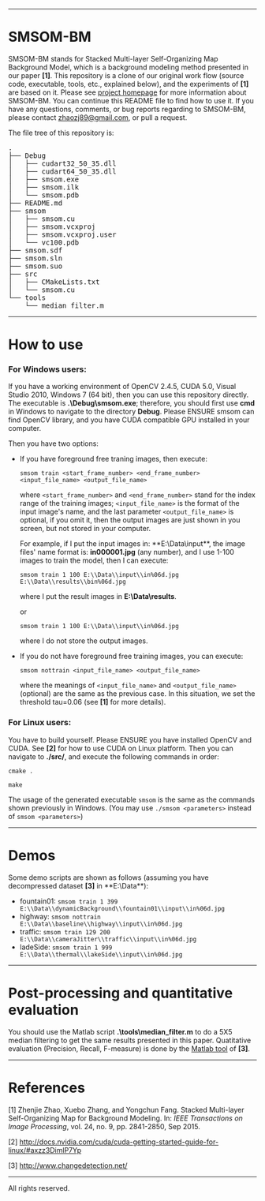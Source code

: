 
------------------------------------------------------------

# SMSOM-BM

SMSOM-BM stands for Stacked Multi-layer Self-Organizing Map Background Model, which is a background modeling method presented in our paper **[1]**. This repository is a clone of our original work flow (source code, executable, tools, etc., explained below), and the experiments of **[1]** are based on it. Please see [project homepage][project homepage] for more information about SMSOM-BM. You can continue this README file to find how to use it. If you have any questions, comments, or bug reports regarding to SMSOM-BM, please contact zhaozj89@gmail.com, or pull a request.

The file tree of this repository is:

<pre>
.
├── Debug
│   ├── cudart32_50_35.dll
│   ├── cudart64_50_35.dll
│   ├── smsom.exe
│   ├── smsom.ilk
│   └── smsom.pdb
├── README.md
├── smsom
│   ├── smsom.cu
│   ├── smsom.vcxproj
│   ├── smsom.vcxproj.user
│   └── vc100.pdb
├── smsom.sdf
├── smsom.sln
├── smsom.suo
├── src
│   ├── CMakeLists.txt
│   └── smsom.cu
└── tools
    └── median_filter.m
</pre>

------------------------------------------------------------

# How to use


### For Windows users:

If you have a working environment of OpenCV 2.4.5, CUDA 5.0, Visual Studio 2010, Windows 7 (64 bit), then you can use this repository directly. The executable is **.\Debug\smsom.exe**; therefore, you should first use **cmd** in Windows to navigate to the directory **Debug**. Please ENSURE smsom can find OpenCV library, and you have CUDA compatible GPU installed in your computer.


Then you have two options:

* If you have foreground free traning images, then execute:

  `smsom train <start_frame_number> <end_frame_number> <input_file_name> <output_file_name>`
    
  where `<start_frame_number>` and `<end_frame_number>` stand for the index range of the training images; `<input_file_name>`     is the format of the input image's name, and the last parameter `<output_file_name>` is optional, if you omit it, then the      output images are just shown in you screen, but not stored in your computer. 

  For example, if I put the input images in: **E:\Data\input\**, 
  the image files' name format is: **in000001.jpg** (any number), and I use 1-100 images to train the model, then I can execute:

  `smsom train 1 100 E:\\Data\\input\\in%06d.jpg E:\\Data\\results\\bin%06d.jpg`

  where I put the result images in **E:\Data\results**.

  or

  `smsom train 1 100 E:\\Data\\input\\in%06d.jpg`

  where I do not store the output images.
  
* If you do not have foreground free training images, you can execute:
  
  `smsom nottrain <input_file_name> <output_file_name>`

  where the meanings of `<input_file_name>` and `<output_file_name>` (optional) are the same as the previous case. In this situation, we set the threshold tau=0.06 (see **[1]** for more details). 
 
### For Linux users:


You have to build yourself. Please ENSURE you have installed OpenCV and CUDA. See **[2]** for how to use CUDA on Linux platform. Then you can navigate to **./src/**, and execute the following commands in order:

`cmake .`

`make`

The usage of the generated executable `smsom` is the same as the commands shown previously in Windows. (You may use `./smsom <parameters>` instead of `smsom <parameters>`)

------------------------------------------------------------

# Demos

Some demo scripts are shown as follows (assuming you have decompressed dataset **[3]** in **E:\Data\**):

* fountain01: ``smsom train 1 399 E:\\Data\\dynamicBackground\\fountain01\\input\\in%06d.jpg``
* highway: ``smsom nottrain E:\\Data\\baseline\\highway\\input\\in%06d.jpg``
* traffic: ``smsom train 129 200 E:\\Data\\cameraJitter\\traffic\\input\\in%06d.jpg``
* ladeSide: ``smsom train 1 999 E:\\Data\\thermal\\lakeSide\\input\\in%06d.jpg``

------------------------------------------------------------

# Post-processing and quantitative evaluation

You should use the Matlab script **.\tools\median_filter.m** to do a 5X5 median filtering to get the same results presented in this paper. Quatitative evaluation (Precision, Recall, F-measure) is done by the [Matlab tool][Matlab tool] of **[3]**.

------------------------------------------------------------

# References

[1] Zhenjie Zhao, Xuebo Zhang, and Yongchun Fang. Stacked Multi-layer Self-Organizing Map for
Background Modeling. In: *IEEE Transactions on Image Processing*, vol. 24, no. 9, pp. 2841-2850, Sep 2015.

[2] http://docs.nvidia.com/cuda/cuda-getting-started-guide-for-linux/#axzz3DimlP7Yp

[3] http://www.changedetection.net/


[project homepage]: http://zhaozj89.github.io/SMSOM/

[Matlab tool]: http://wordpress-jodoin.dmi.usherb.ca/static/code/MatlabCode2012.zip

------------------------------------------------------------

All rights reserved.
